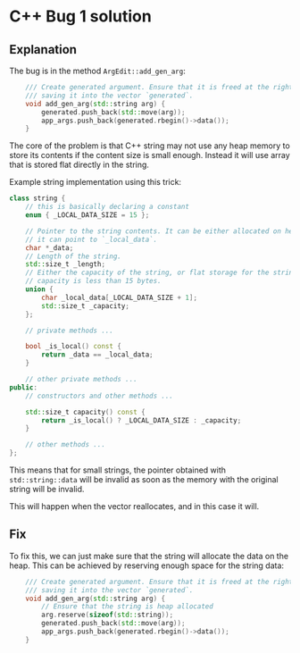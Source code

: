 # C++ Bug 1 solution

## Explanation
The bug is in the method `ArgEdit::add_gen_arg`:
```c++
    /// Create generated argument. Ensure that it is freed at the right time by
    /// saving it into the vector `generated`.
    void add_gen_arg(std::string arg) {
        generated.push_back(std::move(arg));
        app_args.push_back(generated.rbegin()->data());
    }
```

The core of the problem is that C++ string may not use any heap memory to store
its contents if the content size is small enough. Instead it will use array
that is stored flat directly in the string.

Example string implementation using this trick:
```c++
class string {
    // this is basically declaring a constant
    enum { _LOCAL_DATA_SIZE = 15 };

    // Pointer to the string contents. It can be either allocated on heap, or
    // it can point to `_local_data`.
    char *_data;
    // Length of the string.
    std::size_t _length;
    // Either the capacity of the string, or flat storage for the string if the
    // capacity is less than 15 bytes.
    union {
        char _local_data[_LOCAL_DATA_SIZE + 1];
        std::size_t _capacity;
    };

    // private methods ...

    bool _is_local() const {
        return _data == _local_data;
    }

    // other private methods ...
public:
    // constructors and other methods ...

    std::size_t capacity() const {
        return _is_local() ? _LOCAL_DATA_SIZE : _capacity;
    }

    // other methods ...
};
```

This means that for small strings, the pointer obtained with
`std::string::data` will be invalid as soon as the memory with the original
string will be invalid.

This will happen when the vector reallocates, and in this case it will.

## Fix
To fix this, we can just make sure that the string will allocate the data on
the heap. This can be achieved by reserving enough space for the string data:
```c++
    /// Create generated argument. Ensure that it is freed at the right time by
    /// saving it into the vector `generated`.
    void add_gen_arg(std::string arg) {
        // Ensure that the string is heap allocated
        arg.reserve(sizeof(std::string));
        generated.push_back(std::move(arg));
        app_args.push_back(generated.rbegin()->data());
    }
```
